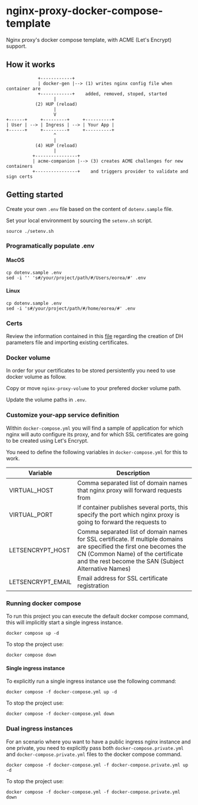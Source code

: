 # nginx-proxy-docker-compose-template

Nginx proxy's docker compose template, with ACME (Let's Encrypt) support.

## How it works

```text
            +------------+
            | docker-gen |--> (1) writes nginx config file when container are
            +------------+    added, removed, stoped, started
                  |
           (2) HUP (reload)
                  |
                  V
+------+     +---------+     +----------+
| User | --> | Ingress | --> | Your App |
+------+     +---------+     +----------+
                  ^
                  |
           (4) HUP (reload)
                  |
          +----------------+
          | acme-companion |--> (3) creates ACME challenges for new containers
          +----------------+    and triggers provider to validate and sign certs
```

## Getting started

Create your own `.env` file based on the content of `dotenv.sample` file.

Set your local environment by sourcing the `setenv.sh` script.

```shell
source ./setenv.sh
```

### Programatically populate .env

#### MacOS

```
cp dotenv.sample .env
sed -i '' 's#/your/project/path/#/Users/eorea/#' .env
```

#### Linux

```
cp dotenv.sample .env
sed -i 's#/your/project/path/#/home/eorea/#' .env
```

### Certs

Review the information contained in this [file](nginx-proxy-volume/certs/README.md) regarding the creation of DH parameters file and importing existing certificates.

### Docker volume

In order for your certificates to be stored persistently you need to use docker volume as follow.

Copy or move `nginx-proxy-volume` to your prefered docker volume path.

Update the volume paths in `.env`.

### Customize your-app service definition

Within `docker-compose.yml` you will find a sample of application for which nginx will auto configure its proxy, and for which SSL certificates are going to be created using Let's Encrypt.

You need to define the following variables in `docker-compose.yml` for this to work.

| Variable | Description |
| --- | --- |
| VIRTUAL_HOST | Comma separated list of domain names that nginx proxy will forward requests from |
| VIRTUAL_PORT | If container publishes several ports, this specify the port which nginx proxy is going to forward the requests to |
| LETSENCRYPT_HOST | Comma separated list of domain names for SSL certificate. If multiple domains are specified the first one becomes the CN (Common Name) of the certificate and the rest become the SAN (Subject Alternative Names) |
| LETSENCRYPT_EMAIL | Email address for SSL certificate registration |

### Running docker compose

To run this project you can execute the default docker compose command, this will implicitly start a single ingress instance.

```shell
docker compose up -d
```

To stop the project use:

```shell
docker compose down
```

#### Single ingress instance

To explicitly run a single ingress instance use the following command:

```shell
docker compose -f docker-compose.yml up -d
```

To stop the project use:

```shell
docker compose -f docker-compose.yml down
```

### Dual ingress instances

For an scenario where you want to have a public ingress nginx instance and one private, you need to explicitly pass both `docker-compose.private.yml` and `docker-compose.private.yml` files to the docker compose command.

```shell
docker compose -f docker-compose.yml -f docker-compose.private.yml up -d
```

To stop the project use:

```shell
docker compose -f docker-compose.yml -f docker-compose.private.yml down
```
